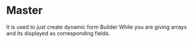 # Master


It is used to just create dynamic form Builder
While you are giving arrays and its displayed as corresponding fields.
